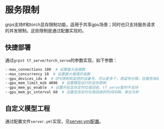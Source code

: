 # 服务限制

grps支持tf和torch显存限制功能，适用于共享gpu场景；同时也只支持服务请求的并发限制。这些限制是通过配置实现的。

## 快捷部署

通过```grpst tf_serve/torch_serve```的参数实现，如下参数：

```bash
--max_connections 100  # 设置最大连接数
--max_concurrency 10  # 设置最大推理并发数
--gpu_devices_idx 4  # GPU限制和监控的设备号，可以是多个，用逗号分隔，在服务指标页面可以看到对应的GPU卡使用率和显存大小，且会当指定了显存限制时，会对对应GPU卡的显存进行限制
--gpu_mem_limit_mib 4096  # 设置模型运行的显存限制
--gpu_mem_gc_enable  # 设置开启显存定时垃圾回收，tf_serve暂时不支持
--gpu_mem_gc_interval 60  # 设置显存定时垃圾回收的时间间隔，单位为秒
```

## 自定义模型工程

通过配置文件```server.yml```实现，见[server.yml配置](5_Customized.md#2-serveryml)。